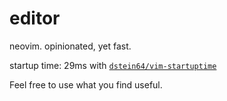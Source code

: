 # editor
neovim. opinionated, yet fast.

startup time: 29ms with [`dstein64/vim-startuptime`](https://github.com/dstein64/vim-startuptime)

Feel free to use what you find useful.

